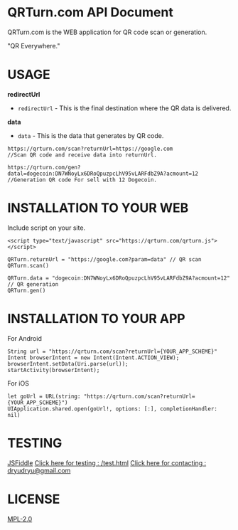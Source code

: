 # QRTurn.com API Document

QRTurn.com is the WEB application for QR code scan or generation.

"QR Everywhere."

# USAGE

**redirectUrl**
- `redirectUrl` - This is the final destination where the QR data is delivered.

**data**
- `data` - This is the data that generates by QR code.

```
https://qrturn.com/scan?returnUrl=https://google.com
//Scan QR code and receive data into returnUrl.

https://qrturn.com/gen?datal=dogecoin:DN7WNoyLx6DRoQpuzpcLhV95vLARFdbZ9A?acmount=12
//Generation QR code For sell ​​with 12 Dogecoin.

```

# INSTALLATION TO YOUR WEB
Include script on your site.

```
<script type="text/javascript" src="https://qrturn.com/qrturn.js"></script>
```

```
QRTurn.returnUrl = "https://google.com?param=data" // QR scan
QRTurn.scan()

QRTurn.data = "dogecoin:DN7WNoyLx6DRoQpuzpcLhV95vLARFdbZ9A?acmount=12" // QR generation
QRTurn.gen()
```

# INSTALLATION TO YOUR APP

For Android 

```
String url = "https://qrturn.com/scan?returnUrl={YOUR_APP_SCHEME}"
Intent browserIntent = new Intent(Intent.ACTION_VIEW);
browserIntent.setData(Uri.parse(url));
startActivity(browserIntent);

```

For iOS 

```
let goUrl = URL(string: "https://qrturn.com/scan?returnUrl={YOUR_APP_SCHEME}")
UIApplication.shared.open(goUrl!, options: [:], completionHandler: nil)
```

# TESTING

 [JSFiddle](https://jsfiddle.net/sx4z0qo9/)
 [Click here for testing : /test.html](/test.html)
 [Click here for contacting : dryudryu@gmail.com](mailto:dryudryu@gmail.com)

# LICENSE
[MPL-2.0](https://www.mozilla.org/MPL/2.0/)
